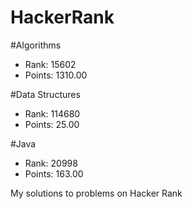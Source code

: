 # HackerRank


#Algorithms
- Rank: 15602
- Points: 1310.00

#Data Structures
- Rank: 114680
- Points: 25.00

#Java
- Rank: 20998
- Points: 163.00 

My solutions to problems on Hacker Rank
